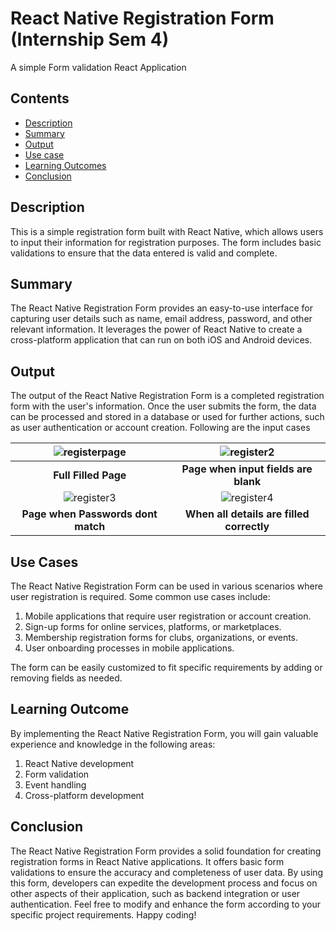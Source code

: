# React Native Registration Form (Internship Sem 4)
A simple Form validation React Application

## Contents
- [Description](#description)
- [Summary](#summary)
- [Output](#output)
- [Use case](#use-case)
- [Learning Outcomes](#learning-outcome)
- [Conclusion](#conclusion)

## Description
This is a simple registration form built with React Native, which allows users to input their information for registration purposes. The form includes basic validations to ensure that the data entered is valid and complete.

## Summary
The React Native Registration Form provides an easy-to-use interface for capturing user details such as name, email address, password, and other relevant information. It leverages the power of React Native to create a cross-platform application that can run on both iOS and Android devices.

## Output
The output of the React Native Registration Form is a completed registration form with the user's information. Once the user submits the form, the data can be processed and stored in a database or used for further actions, such as user authentication or account creation.
Following are the input cases

|![registerpage](https://github.com/Secure-Mobile-App-Development/basic-expo-app/assets/93852415/08a9907e-4e3d-4e4d-b534-4a60f343c040) | ![register2](https://github.com/Secure-Mobile-App-Development/basic-expo-app/assets/93852415/657add47-c70e-40a1-9e16-585c3109d321) |
|:--:|:--:|
| **Full Filled Page** | **Page when input fields are blank** |
| ![register3](https://github.com/Secure-Mobile-App-Development/basic-expo-app/assets/93852415/61b01e80-4153-4035-bc4e-86e540a74871) | ![register4](https://github.com/Secure-Mobile-App-Development/basic-expo-app/assets/93852415/4da54ffd-0aab-4a5b-a08e-b602791f8ebb) |
| **Page when Passwords dont match** | **When all details are filled correctly** |

## Use Cases
The React Native Registration Form can be used in various scenarios where user registration is required. Some common use cases include:

1. Mobile applications that require user registration or account creation.
2. Sign-up forms for online services, platforms, or marketplaces.
3. Membership registration forms for clubs, organizations, or events.
4. User onboarding processes in mobile applications.

The form can be easily customized to fit specific requirements by adding or removing fields as needed.

## Learning Outcome
By implementing the React Native Registration Form, you will gain valuable experience and knowledge in the following areas:

1. React Native development
2. Form validation
3. Event handling
4. Cross-platform development

## Conclusion
The React Native Registration Form  provides a solid foundation for creating registration forms in React Native applications. It offers basic form validations to ensure the accuracy and completeness of user data. By using this form, developers can expedite the development process and focus on other aspects of their application, such as backend integration or user authentication. Feel free to modify and enhance the form according to your specific project requirements. Happy coding!
